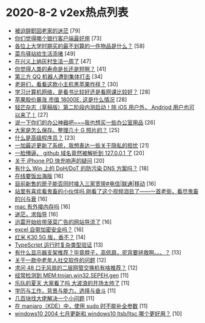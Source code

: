 # 2020-8-2 v2ex热点列表

+ [被迫辞职回老家的迷茫](https://www.v2ex.com/t/695061#reply79) [79]
+ [你们觉得哪个银行客户端最好用](https://www.v2ex.com/t/694966#reply73) [73]
+ [各位上大学时期买的最不划算的一件物品是什么？](https://www.v2ex.com/t/694984#reply58) [58]
+ [菜鸟驿站给生活添堵](https://www.v2ex.com/t/694952#reply49) [49]
+ [在兴义上纳灰村生活一周了](https://www.v2ex.com/t/694956#reply47) [47]
+ [你觉得人类的寿命是长还是短啊？](https://www.v2ex.com/t/695006#reply41) [41]
+ [第三方 QQ 机器人遭到集体打击](https://www.v2ex.com/t/695050#reply34) [34]
+ [老哥们，看看这款小主机黑苹果咋样？](https://www.v2ex.com/t/694950#reply30) [30]
+ [学习计算机网络，是看书比较好还是看网课比较好？](https://www.v2ex.com/t/694965#reply28) [28]
+ [苹果股价暴涨 市值 18000E. 这是什么情况](https://www.v2ex.com/t/695002#reply28) [28]
+ [轻芒杂志（草稿版）第二阶段内测启动！除 iOS 用户外， Andriod 用户也可以来了！](https://www.v2ex.com/t/694976#reply27) [27]
+ [说一下你们的办公神器吧~~~我也想买一些办公室用品](https://www.v2ex.com/t/694963#reply26) [26]
+ [大家是怎么保存、整理几十 G 照片的？](https://www.v2ex.com/t/695036#reply25) [25]
+ [什么是高级程序员？](https://www.v2ex.com/t/694975#reply23) [23]
+ [一加最近更新了系统，我想表达一些关于隐私的担忧](https://www.v2ex.com/t/695005#reply21) [21]
+ [一脸懵逼， github 域名竟然被解析到 127.0.0.1 了](https://www.v2ex.com/t/694988#reply20) [20]
+ [关于 iPhone PD 快充响声的疑问](https://www.v2ex.com/t/695038#reply20) [20]
+ [有什么 Win 上的 DoH/DoT 的防污染 DNS 方案吗？](https://www.v2ex.com/t/695037#reply18) [18]
+ [在线要饭出海版](https://www.v2ex.com/t/695055#reply16) [16]
+ [目前新售的房子能否同时接入三家宽带#电信|联通|移动](https://www.v2ex.com/t/694954#reply16) [16]
+ [站里有喜欢看鬼畜的小伙伴吗 刚看了这个视频泪目了——一首老街，看尽鬼畜的兴与衰](https://www.v2ex.com/t/694977#reply16) [16]
+ [mac 有外接内存吗](https://www.v2ex.com/t/694992#reply16) [16]
+ [迷茫，求指导](https://www.v2ex.com/t/695015#reply16) [16]
+ [迅雷开始给带菠菜广告的网站导流了](https://www.v2ex.com/t/695033#reply16) [16]
+ [excel 自带加密安全吗？](https://www.v2ex.com/t/695034#reply16) [16]
+ [红米 K30 5G 版，香不？](https://www.v2ex.com/t/695000#reply14) [14]
+ [TypeScript 运行时复杂类型验证](https://www.v2ex.com/t/695040#reply13) [13]
+ [有什么显示器支架推荐？毕竟脖子，高低肩，驼背要拯救啊。。。？](https://www.v2ex.com/t/694962#reply13) [13]
+ [关于一款中老年人社交软件的问题](https://www.v2ex.com/t/695045#reply12) [12]
+ [求问 48 口无风扇的二层网管交换机有啥推荐？](https://www.v2ex.com/t/695032#reply12) [12]
+ [经常检测到 MEM:trojan.win32.SEPEH.gen](https://www.v2ex.com/t/695049#reply11) [11]
+ [乐队的夏天 大家看了吗 大波浪的开场太帅了](https://www.v2ex.com/t/695063#reply11) [11]
+ [学历与工作，背景与能力，选择与奋斗](https://www.v2ex.com/t/695066#reply11) [11]
+ [几百块找大佬解决一个小问题](https://www.v2ex.com/t/694957#reply11) [11]
+ [在 manjaro（KDE）中，使用 sudo 时不能补全参数](https://www.v2ex.com/t/694959#reply11) [11]
+ [windows10 2004 七月更新和 windows10 ltsb/ltsc 哪个更好用？](https://www.v2ex.com/t/695059#reply10) [10]
